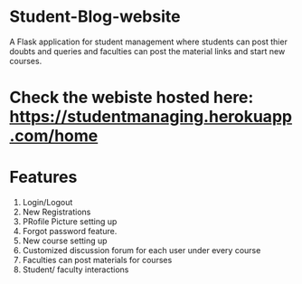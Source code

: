 # Student-Blog-website
A Flask application for student management where students can post thier doubts and queries and faculties can post the material links and start new courses.
# Check the webiste hosted here: https://studentmanaging.herokuapp.com/home
# Features
1) Login/Logout
2) New Registrations
3) PRofile Picture setting up
4) Forgot password feature.
5) New course setting up
6) Customized discussion forum for each user under every course
7) Faculties can post materials for courses
8) Student/ faculty interactions
